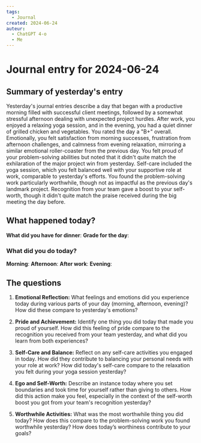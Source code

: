 ```yaml
---
tags:
  - Journal
created: 2024-06-24
auteur:
  - ChatGPT 4-o
  - Me
---
```

# Journal entry for 2024-06-24

## Summary of yesterday's entry

Yesterday's journal entries describe a day that began with a productive morning filled with successful client meetings, followed by a somewhat stressful afternoon dealing with unexpected project hurdles. After work, you enjoyed a relaxing yoga session, and in the evening, you had a quiet dinner of grilled chicken and vegetables. You rated the day a "B+" overall. Emotionally, you felt satisfaction from morning successes, frustration from afternoon challenges, and calmness from evening relaxation, mirroring a similar emotional roller-coaster from the previous day. You felt proud of your problem-solving abilities but noted that it didn't quite match the exhilaration of the major project win from yesterday. Self-care included the yoga session, which you felt balanced well with your supportive role at work, comparable to yesterday's efforts. You found the problem-solving work particularly worthwhile, though not as impactful as the previous day's landmark project. Recognition from your team gave a boost to your self-worth, though it didn't quite match the praise received during the big meeting the day before.

## What happened today?

**What did you have for dinner**: 
**Grade for the day**: 
### What did you do today?

**Morning**: 
**Afternoon**: 
**After work**: 
**Evening**: 
## The questions

1. **Emotional Reflection:**
   What feelings and emotions did you experience today during various parts of your day (morning, afternoon, evening)? How did these compare to yesterday's emotions? 

2. **Pride and Achievement:**
   Identify one thing you did today that made you proud of yourself. How did this feeling of pride compare to the recognition you received from your team yesterday, and what did you learn from both experiences?

3. **Self-Care and Balance:**
   Reflect on any self-care activities you engaged in today. How did they contribute to balancing your personal needs with your role at work? How did today's self-care compare to the relaxation you felt during your yoga session yesterday?

4. **Ego and Self-Worth:**
   Describe an instance today where you set boundaries and took time for yourself rather than giving to others. How did this action make you feel, especially in the context of the self-worth boost you got from your team's recognition yesterday?

5. **Worthwhile Activities:**
   What was the most worthwhile thing you did today? How does this compare to the problem-solving work you found worthwhile yesterday? How does today’s worthiness contribute to your goals?
